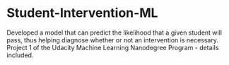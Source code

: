 # Student-Intervention-ML
Developed a model that can predict the likelihood that a given student will pass, thus helping diagnose whether or not an intervention is necessary. Project 1 of the Udacity Machine Learning Nanodegree Program - details included.

